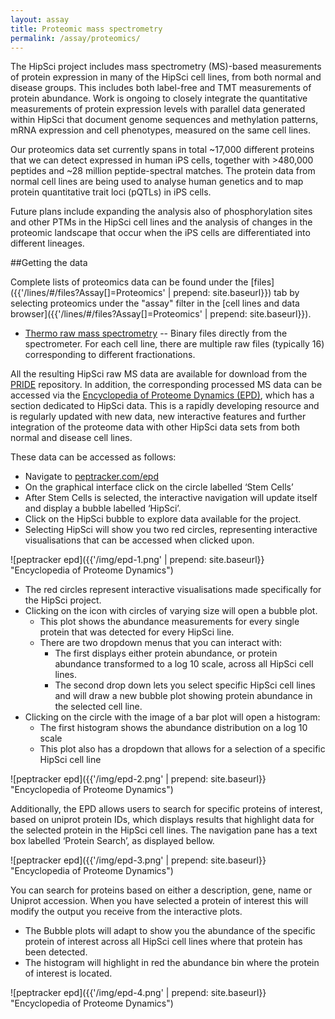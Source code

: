 ```yaml
---
layout: assay
title: Proteomic mass spectrometry
permalink: /assay/proteomics/
---
```


The HipSci project includes mass spectrometry (MS)-based measurements of
protein expression in many of the HipSci cell lines, from both normal and
disease groups. This includes both label-free and TMT measurements of protein
abundance. Work is ongoing to closely integrate the quantitative measurements
of protein expression levels with parallel data generated within HipSci that
document genome sequences and methylation patterns, mRNA expression and cell
phenotypes, measured on the same cell lines.

Our proteomics data set currently spans in total ~17,000 different proteins
that we can detect expressed in human iPS cells, together with >480,000
peptides and ~28 million peptide-spectral matches. The protein data from normal
cell lines are being used to analyse human genetics and to map protein
quantitative trait loci (pQTLs) in iPS cells.

Future plans include expanding the analysis also of phosphorylation sites and
other PTMs in the HipSci cell lines and the analysis of changes in the
proteomic landscape that occur when the iPS cells are differentiated into
different lineages.

##Getting the data

Complete lists of proteomics data can be found under the
[files]({{'/lines/#/files?Assay[]=Proteomics' | prepend: site.baseurl}})
tab by selecting proteomics under the "assay" filter in the
[cell lines and data browser]({{'/lines/#/files?Assay[]=Proteomics' | prepend: site.baseurl}}).

* [Thermo raw mass spectrometry]({{'/lines/#/files?Assay[]=Proteomics&Description[]=Thermo%20raw%20mass%20spectrometry}})
-- Binary files directly from the spectrometer. For each cell line, there are
multiple raw files (typically 16) corresponding to different fractionations.

All the resulting HipSci raw MS data are available for download from the
[PRIDE](http://www.ebi.ac.uk/pride/archive/) repository. In addition, the
corresponding processed MS data can be accessed via the
[Encyclopedia of Proteome Dynamics (EPD)](https://www.peptracker.com/epd/analytics/),
which has a section dedicated to HipSci data. This is a rapidly developing
resource and is regularly updated with new data, new interactive features and
further integration of the proteome data with other HipSci data sets from both
normal and disease cell lines.

These data can be accessed as follows:

* Navigate to [peptracker.com/epd](https://www.peptracker.com/epd/analytics/)
* On the graphical interface click on the circle labelled ‘Stem Cells’ 
* After Stem Cells is selected, the interactive navigation will update itself and display a bubble labelled ‘HipSci’. 
* Click on the HipSci bubble to explore data available for the project. 
* Selecting HipSci will show you two red circles, representing interactive visualisations that can be accessed when clicked upon.

![peptracker epd]({{'/img/epd-1.png' | prepend: site.baseurl}} "Encyclopedia of Proteome Dynamics")

* The red circles represent interactive visualisations made specifically for the HipSci project.
* Clicking on the icon with circles of varying size will open a bubble plot.
  * This plot shows the abundance measurements for every single protein that was detected for every HipSci line.
  * There are two dropdown menus that you can interact with:
    * The first displays either protein abundance, or protein abundance transformed to a log 10 scale, across all HipSci cell lines.
    * The second drop down lets you select specific HipSci cell lines and will draw a new bubble plot showing protein abundance in the selected cell line.
* Clicking on the circle with the image of a bar plot will open a histogram:
  * The first histogram shows the abundance distribution on a log 10 scale
  * This plot also has a dropdown that allows for a selection of a specific HipSci cell line

![peptracker epd]({{'/img/epd-2.png' | prepend: site.baseurl}} "Encyclopedia of Proteome Dynamics")

Additionally, the EPD allows users to search for specific proteins of interest,
based on uniprot protein IDs, which displays results that highlight data for
the selected protein in the HipSci cell lines. The navigation pane has a text
box labelled ‘Protein Search’, as displayed bellow.

![peptracker epd]({{'/img/epd-3.png' | prepend: site.baseurl}} "Encyclopedia of Proteome Dynamics")

You can search for proteins based on either a description, gene, name or Uniprot accession. When you have selected a protein of interest this will modify the output you receive from the interactive plots.
*  The Bubble plots will adapt to show you the abundance of the specific protein of interest across all HipSci cell lines where that protein has been detected.
*  The histogram will highlight in red the abundance bin where the protein of interest is located.

![peptracker epd]({{'/img/epd-4.png' | prepend: site.baseurl}} "Encyclopedia of Proteome Dynamics")
